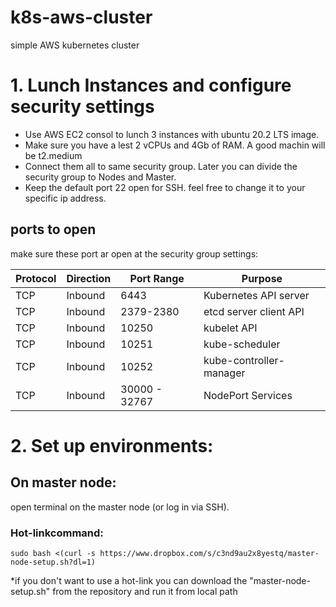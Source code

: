 # k8s-aws-cluster
 simple AWS kubernetes cluster









# 1. Lunch Instances and configure security settings

 - Use AWS EC2 consol to lunch 3 instances with ubuntu 20.2 LTS image.
 - Make sure you have a lest 2 vCPUs and 4Gb of RAM. A good machin will be t2.medium
 - Connect them all to same security group. Later you can divide the security group to Nodes and Master.
 - Keep the default port 22 open for SSH. feel free to change it to your specific ip address.


## ports to open
make sure these port ar open at the security group settings:

 | Protocol | Direction|	Port Range |	Purpose	|
 | ------------- | -------------|	------------- |	-------------	|
 | TCP |	Inbound |	6443 |	Kubernetes API server |
 | TCP	| Inbound |	2379-2380 |	etcd server client API |
 | TCP |	Inbound |	10250	| kubelet API |
 | TCP |	Inbound |	10251 |	kube-scheduler |
 | TCP |	Inbound |	10252 |	kube-controller-manager |
 | TCP |	Inbound |	30000 - 32767 |	NodePort Services |
 
 
 # 2. Set up environments:
 
 ## On master node:
 
 open terminal on the master node (or log in via SSH).
 
 ### Hot-linkcommand:
 ```
 sudo bash <(curl -s https://www.dropbox.com/s/c3nd9au2x8yestq/master-node-setup.sh?dl=1)
 ```
 *if you don't want to use a hot-link you can download the "master-node-setup.sh" from the repository and run it from local path
 
 
 
 
 
 
 
